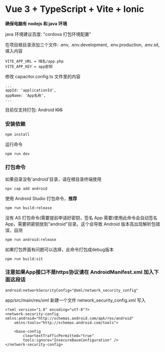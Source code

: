 # Vue 3 + TypeScript + Vite + Ionic

**确保电脑有 nodejs 和 java 环境**

java 环境建议百度: "cordova 打包环境配置"

在项目根目录添加三个文件: .env, .env.development, .env.production, .env.sit, 填入内容

```
VITE_APP_URL = 域名/app.php
VITE_APP_KEY = app密钥
```

修改 capacitor.config.ts 文件里的内容

```
...
appId: 'applicationId',
appName: 'App名称',
...
```

目前仅支持打包: Android ~~IOS~~

### 安装依赖

```
npm install
```

运行命令

```
npm run dev
```

### 打包命令

如果目录没有'android'目录，请在根目录终端使用

```
npx cap add android
```

使用 Android Studio 打包命令，**推荐**

```
npm run build:release
```

没有 AS 打包命令(需要提前申请好密钥，签名 App 需要)使用此命令会自动签名 App，需要把密钥放到"android"目录。这个会导致 Android 版本高出现解析包错误，自测

```
npm run android:release
```

如果打包界面有问题可以选择，此命令打包成debug版本
```
npm run build:sit
```

### 注意如果App接口不是https协议请在 AndroidManifest.xml 加入下面这段话
```
android:networkSecurityConfig="@xml/network_security_config"
```
app/src/main/res/xml 新建一个文件 network_security_config.xml 写入
```
<?xml version="1.0" encoding="utf-8"?>
<network-security-config xmlns:android="http://schemas.android.com/apk/res/android"
    xmlns:tools="http://schemas.android.com/tools">
 
    <base-config
        cleartextTrafficPermitted="true"
        tools:ignore="InsecureBaseConfiguration" />
</network-security-config>
```
